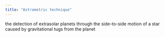 ```yaml
---
title: "Astrometric technique"
---
```

the detection of extrasolar planets through the side-to-side motion of a star caused by gravitational tugs from the planet

